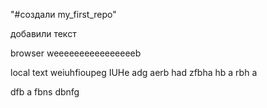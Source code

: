 "#создали my_first_repo" 

добавили текст

browser weeeeeeeeeeeeeeeeb

local text
weiuhfioupeg IUHe
adg
aerb
had
zfbha
hb
a
rbh
a

dfb
a
fbns
dbnfg
